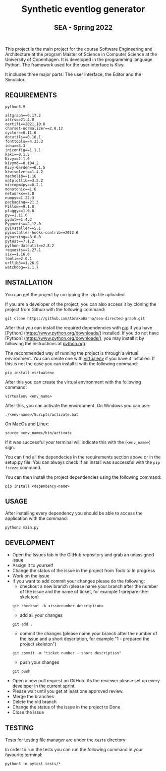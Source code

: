 <p align="center">
    <h1 align="center">Synthetic eventlog generator</h1>
    <h2 align="center">SEA - Spring 2022 </h2>
    <br>
</p>

This project is the main project for the course Software Engineering and Architecture at the program Master of Science in Computer Science at the University of Copenhagen. It is developed in the programming language Python. The framework used for the user interface is Kivy.

It includes three major parts: The user interface, the Editor and the Simulator.

## REQUIREMENTS

```
python3.9

altgraph==0.17.2
attrs==21.4.0
certifi==2021.10.8
charset-normalizer==2.0.12
cycler==0.11.0
docutils==0.18.1
fonttools==4.33.3
idna==3.3
iniconfig==1.1.1
kaki==0.1.5
Kivy==2.1.0
kivymd==0.104.2
Kivy-Garden==0.1.5
kiwisolver==1.4.2
macholib==1.16
matplotlib==3.5.2
micropm4py==0.2.1
monotonic==1.6
networkx==2.8
numpy==1.22.3
packaging==21.3
Pillow==9.1.0
pluggy==1.0.0
py==1.11.0
pydot==1.4.2
Pygments==2.12.0
pyinstaller==5.1
pyinstaller-hooks-contrib==2022.6
pyparsing==3.0.8
pytest==7.1.2
python-dateutil==2.8.2
requests==2.27.1
six==1.16.0
tomli==2.0.1
urllib3==1.26.9
watchdog==2.1.7

```

## INSTALLATION

You can get the project by unzipping the .zip file uploaded.

If you are a developer of the project, you can also access it by cloning the project from Github with the following command:

```
git clone https://github.com/AbrakaBarna/sea-directed-graph.git
```

After that you can install the required dependencies with [pip](https://www.w3schools.com/python/python_pip.asp) if you have [Python] (https://www.python.org/downloads/) installed.
If you do not have [Python] (https://www.python.org/downloads/), you may install it by following the instructions
at [python.org](https://www.python.org/downloads/).

The recommended way of running the project is through a virtual environment. You can create one with [virtualenv](https://virtualenv.pypa.io/en/latest/) if you have it installed. If this is not the case you can install it with the following command:

```
pip install virtualenv
```

After this you can create the virtual environment with the following command:

```
virtualenv <env_name>
```

After this, you can activate the environment. On Windows you can use:

```
./<env-name>/Scripts/activate.bat
```

On MacOs and Linux:

```
source <env_name>/bin/activate
```

If it was successful your terminal will indicate this with the (`<env_name>`) sign.

You can find all the dependecies in the requirements section above or in the setup.py file. You can always check if an install was successful with the `pip freeze` command.

You can then install the project dependencies using the following command:

```
pip install <dependency-name>
```

## USAGE

After installing every dependency you should be able to access the application with the command:

```
python3 main.py
```

## DEVELOPMENT

- Open the Issues tab in the GitHub repository and grab an unassigned issue
- Assign it to yourself
- Change the status of the issue in the project from Todo to In progress
- Work on the issue
- If you want to add commit your changes please do the following:
  - checkout a new branch (please name your branch after the number of the issue and the name of ticket, for example 1-prepare-the-skeleton)
  ```
  git checkout -b <issuenumber-description>
  ```
  - add all your changes
  ```
  git add .
  ```
  - commit the changes (please name your branch after the number of the issue and a short description, for example "1 - prepared the project skeleton")
  ```
  git commit -m "ticket number - short description"
  ```
  - push your changes
  ```
  git push
  ```
- Open a new pull request on GitHub. As the reviewer please set up every developer in the current sprint.
- Please wait until you get at least one approved review.
- Merge the branches
- Delete the old branch
- Change the status of the issue in the project to Done
- Close the issue

## TESTING

Tests for testing file manager are under the `tests` directory

In order to run the tests you can run the following command in your favourite terminal:

```
python3 -m pytest tests/*
```
